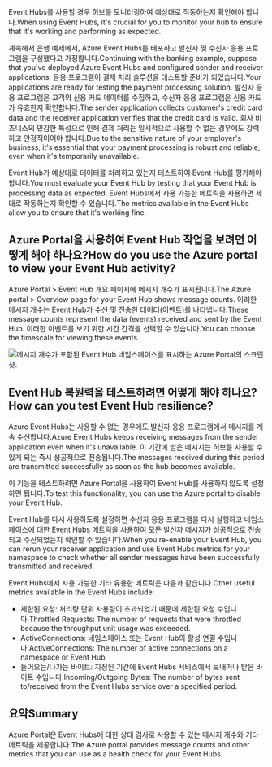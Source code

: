<span data-ttu-id="46bc9-101">Event Hubs를 사용할 경우 허브를 모니터링하여 예상대로 작동하는지 확인해야 합니다.</span><span class="sxs-lookup"><span data-stu-id="46bc9-101">When using Event Hubs, it's crucial for you to monitor your hub to ensure that it's working and performing as expected.</span></span>

<span data-ttu-id="46bc9-102">계속해서 은행 예제에서, Azure Event Hubs를 배포하고 발신자 및 수신자 응용 프로그램을 구성했다고 가정합니다.</span><span class="sxs-lookup"><span data-stu-id="46bc9-102">Continuing with the banking example, suppose that you've deployed Azure Event Hubs and configured sender and receiver applications.</span></span> <span data-ttu-id="46bc9-103">응용 프로그램이 결제 처리 솔루션을 테스트할 준비가 되었습니다.</span><span class="sxs-lookup"><span data-stu-id="46bc9-103">Your applications are ready for testing the payment processing solution.</span></span> <span data-ttu-id="46bc9-104">발신자 응용 프로그램은 고객의 신용 카드 데이터를 수집하고, 수신자 응용 프로그램은 신용 카드가 유효한지 확인합니다.</span><span class="sxs-lookup"><span data-stu-id="46bc9-104">The sender application collects customer's credit card data and the receiver application verifies that the credit card is valid.</span></span> <span data-ttu-id="46bc9-105">회사 비즈니스의 민감한 특성으로 인해 결제 처리는 일시적으로 사용할 수 없는 경우에도 강력하고 안정적이어야 합니다.</span><span class="sxs-lookup"><span data-stu-id="46bc9-105">Due to the sensitive nature of your employer's business, it's essential that your payment processing is robust and reliable, even when it's temporarily unavailable.</span></span>

<span data-ttu-id="46bc9-106">Event Hub가 예상대로 데이터를 처리하고 있는지 테스트하여 Event Hub를 평가해야 합니다.</span><span class="sxs-lookup"><span data-stu-id="46bc9-106">You must evaluate your Event Hub by testing that your Event Hub is processing data as expected.</span></span> <span data-ttu-id="46bc9-107">Event Hubs에서 사용 가능한 메트릭을 사용하면 제대로 작동하는지 확인할 수 있습니다.</span><span class="sxs-lookup"><span data-stu-id="46bc9-107">The metrics available in the Event Hubs allow you to ensure that it's working fine.</span></span>

## <a name="how-do-you-use-the-azure-portal-to-view-your-event-hub-activity"></a><span data-ttu-id="46bc9-108">Azure Portal을 사용하여 Event Hub 작업을 보려면 어떻게 해야 하나요?</span><span class="sxs-lookup"><span data-stu-id="46bc9-108">How do you use the Azure portal to view your Event Hub activity?</span></span>

<span data-ttu-id="46bc9-109">Azure Portal > Event Hub 개요 페이지에 메시지 개수가 표시됩니다.</span><span class="sxs-lookup"><span data-stu-id="46bc9-109">The Azure portal > Overview page for your Event Hub shows message counts.</span></span> <span data-ttu-id="46bc9-110">이러한 메시지 개수는 Event Hub가 수신 및 전송한 데이터(이벤트)를 나타냅니다.</span><span class="sxs-lookup"><span data-stu-id="46bc9-110">These message counts represent the data (events) received and sent by the Event Hub.</span></span> <span data-ttu-id="46bc9-111">이러한 이벤트를 보기 위한 시간 간격을 선택할 수 있습니다.</span><span class="sxs-lookup"><span data-stu-id="46bc9-111">You can choose the timescale for viewing these events.</span></span>

![메시지 개수가 포함된 Event Hub 네임스페이스를 표시하는 Azure Portal의 스크린샷.](../media/6-view-messages.png)

## <a name="how-can-you-test-event-hub-resilience"></a><span data-ttu-id="46bc9-113">Event Hub 복원력을 테스트하려면 어떻게 해야 하나요?</span><span class="sxs-lookup"><span data-stu-id="46bc9-113">How can you test Event Hub resilience?</span></span>

<span data-ttu-id="46bc9-114">Azure Event Hubs는 사용할 수 없는 경우에도 발신자 응용 프로그램에서 메시지를 계속 수신합니다.</span><span class="sxs-lookup"><span data-stu-id="46bc9-114">Azure Event Hubs keeps receiving messages from the sender application even when it's unavailable.</span></span> <span data-ttu-id="46bc9-115">이 기간에 받은 메시지는 허브를 사용할 수 있게 되는 즉시 성공적으로 전송됩니다.</span><span class="sxs-lookup"><span data-stu-id="46bc9-115">The messages received during this period are transmitted successfully as soon as the hub becomes available.</span></span>

<span data-ttu-id="46bc9-116">이 기능을 테스트하려면 Azure Portal을 사용하여 Event Hub를 사용하지 않도록 설정하면 됩니다.</span><span class="sxs-lookup"><span data-stu-id="46bc9-116">To test this functionality, you can use the Azure portal to disable your Event Hub.</span></span>

<span data-ttu-id="46bc9-117">Event Hub를 다시 사용하도록 설정하면 수신자 응용 프로그램을 다시 실행하고 네임스페이스에 대한 Event Hubs 메트릭을 사용하여 모든 발신자 메시지가 성공적으로 전송되고 수신되었는지 확인할 수 있습니다.</span><span class="sxs-lookup"><span data-stu-id="46bc9-117">When you re-enable your Event Hub, you can rerun your receiver application and use Event Hubs metrics for your namespace to check whether all sender messages have been successfully transmitted and received.</span></span>

<span data-ttu-id="46bc9-118">Event Hubs에서 사용 가능한 기타 유용한 메트릭은 다음과 같습니다.</span><span class="sxs-lookup"><span data-stu-id="46bc9-118">Other useful metrics available in the Event Hubs include:</span></span>

- <span data-ttu-id="46bc9-119">제한된 요청: 처리량 단위 사용량이 초과되었기 때문에 제한된 요청 수입니다.</span><span class="sxs-lookup"><span data-stu-id="46bc9-119">Throttled Requests: The number of requests that were throttled because the throughput unit usage was exceeded.</span></span>
- <span data-ttu-id="46bc9-120">ActiveConnections: 네임스페이스 또는 Event Hub의 활성 연결 수입니다.</span><span class="sxs-lookup"><span data-stu-id="46bc9-120">ActiveConnections: The number of active connections on a namespace or Event Hub.</span></span>
- <span data-ttu-id="46bc9-121">들어오는/나가는 바이트: 지정된 기간에 Event Hubs 서비스에서 보내거나 받은 바이트 수입니다.</span><span class="sxs-lookup"><span data-stu-id="46bc9-121">Incoming/Outgoing Bytes: The number of bytes sent to/received from the Event Hubs service over a specified period.</span></span>

## <a name="summary"></a><span data-ttu-id="46bc9-122">요약</span><span class="sxs-lookup"><span data-stu-id="46bc9-122">Summary</span></span>

<span data-ttu-id="46bc9-123">Azure Portal은 Event Hubs에 대한 상태 검사로 사용할 수 있는 메시지 개수와 기타 메트릭을 제공합니다.</span><span class="sxs-lookup"><span data-stu-id="46bc9-123">The Azure portal provides message counts and other metrics that you can use as a health check for your Event Hubs.</span></span>
